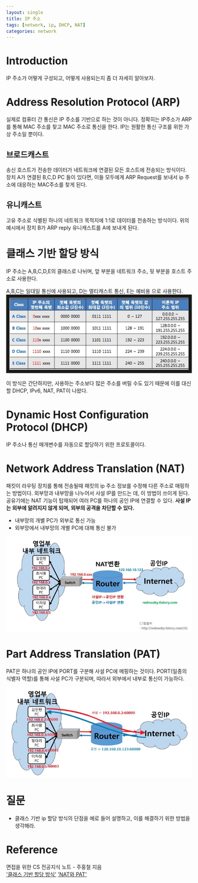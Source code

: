 ```yaml
---
layout: single
title: IP 주소
tags: [network, ip, DHCP, NAT]
categories: network
---
```


# Introduction
IP 주소가 어떻게 구성되고, 어떻게 사용되는지 좀 더 자세히 알아보자.


# Address Resolution Protocol (ARP)
실제로 컴퓨터 간 통신은 IP 주소를 기반으로 하는 것이 아니다. 
정확히는 IP주소가 ARP를 통해 MAC 주소를 찾고 MAC 주소로 통신을 한다.
IP는 원활한 통신 구조를 위한 가상 주소일 뿐이다.



## 브로드캐스트
송신 호스트가 전송한 데이터가 네트워크에 연결된 모든 호스트에 전송되는 방식이다.
장치 A가 연결된 B,C,D PC 들이 있다면, 이들 모두에게 ARP Request를 보내서 ip 주소에 대응하는 MAC주소를 찾게 된다.



## 유니캐스트
고유 주소로 식별된 하나의 네트워크 목적지에 1:1로 데이터를 전송하는 방식이다.
위의 예시에서 장치 B가 ARP reply 유니캐스트를 A에 보내게 된다.


# 클래스 기반 할당 방식
IP 주소는 A,B,C,D,E의 클래스로 나뉘며,
앞 부분을 네트워크 주소, 뒷 부분을 호스트 주소로 사용한다.

A,B,C는 일대일 통신에 사용되고, D는 멀티캐스트 통신, E는 예비용 으로 사용한다.  
![](./../../../assets/images/2022-08-13-IP주소_images/1660410709079.png)

이 방식은 간단하지만, 사용하는 주소보다 많은 주소를 버릴 수도 있기 때문에 이를 대신할 DHCP, IPv6, NAT, PAT이 나왔다.
# Dynamic Host Configuration Protocol (DHCP)
IP 주소나 통신 매개변수를 자동으로 할당하기 위한 프로토콜이다.

# Network Address Translation (NAT)
패킷이 라우팅 장치를 통해 전송될때  패킷의 ip 주소 정보를 수정해 다른 주소로 매핑하는 방법이다.
외부망과 내부망을 나누어서 사설 IP를 만드는 데, 이 방법이 쓰이게 된다.    
공유기에는 NAT 기능이 탑재되어 여러 PC를 하나의 공인 IP에 연결할 수 있다.
**사설 IP는 외부에 알려지지 않게 되며, 외부의 공격을 차단할 수 있다.**
- 내부망의 개별 PC가 외부로 통신 가능
- 외부망에서 내부망의 개별 PC에 대해 통신 불가

![](./../../../assets/images/2022-08-13-IP주소_images/1660411281576.png)

# Part Address Translation (PAT)
PAT은 하나의 공인 IP에 PORT를 구분해 사설 PC에 메핑하는 것이다.
PORT(일종의 식별자 역할)를 통해 사설 PC가 구분되며, 따라서 외부에서 내부로 통신이 가능하다.

![](./../../../assets/images/2022-08-13-IP주소_images/1660411272283.png)


# 질문
- 클래스 기반 ip 할당 방식의 단점을 예로 들어 설명하고, 이를 해결하기 위한 방법을 생각해라.



# Reference
면접을 위한 CS 전공지식 노트 - 주홍철 지음     
['클래스 기반 할당 방식'](https://engkimbs.tistory.com/621)
['NAT와 PAT'](https://cheershennah.tistory.com/123)